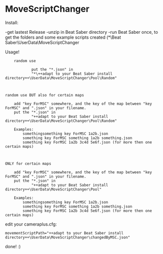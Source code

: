 # MoveScriptChanger


Install:

-get lastest Release
-unzip in Beat Saber directory
-run Beat Saber once, to get the folders and some example scripts created
	(*\Beat Saber\UserData\MoveScriptChanger

Usage!


        random use

                put the "*.json" in
                "*\++adapt to your Beat Saber install directory++\UserData\MoveScriptChanger\Pool\Random"



	random use BUT also for certain maps
	
		add "key ForMSC" somewhere, and the key of the map between "key ForMSC" and ".json" in your filename.
		put the "*.json" in
                "++adapt to your Beat Saber install directory++\UserData\MoveScriptChanger\Pool\Random"
		
		Examples:
			somethingsomething key ForMSC 1a2b.json
			something key ForMSC something 1a2b something.json
			something key ForMSC 1a2b 3c4d 5e6f.json (for more then one certain maps)
	
	
	
	ONLY for certain maps
	
		add "key ForMSC" somewhere, and the key of the map between "key ForMSC" and ".json" in your filename.
		put the "*.json" in
                "++adapt to your Beat Saber install directory++\UserData\MoveScriptChanger\Pool"
		
		Examples:
			somethingsomething key ForMSC 1a2b.json
			something key ForMSC something 1a2b something.json
			something key ForMSC 1a2b 3c4d 5e6f.json (for more then one certain maps)
		
	
	
edit your cameraplus.cfg:

	movementScriptPath="++adapt to your Beat Saber install directory++\UserData\MoveScriptChanger\changedByMSC.json"



done! :)	
